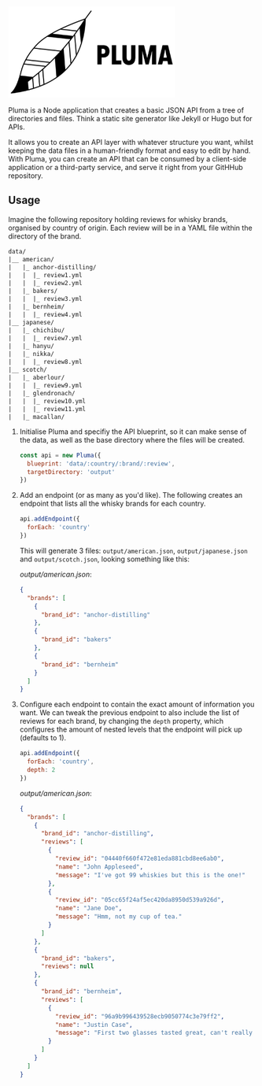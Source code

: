 <img src=".github/logo.png" alt="Pluma logo" height="185"/>

Pluma is a Node application that creates a basic JSON API from a tree of directories and files. Think a static site generator like Jekyll or Hugo but for APIs.

It allows you to create an API layer with whatever structure you want, whilst keeping the data files in a human-friendly format and easy to edit by hand. With Pluma, you can create an API that can be consumed by a client-side application or a third-party service, and serve it right from your GitHHub repository.

## Usage

Imagine the following repository holding reviews for whisky brands, organised by country of origin. Each review will be in a YAML file within the directory of the brand.

```
data/
|__ american/
|   |_ anchor-distilling/
|   |  |_ review1.yml
|   |  |_ review2.yml
|   |_ bakers/
|   |  |_ review3.yml
|   |_ bernheim/
|   |  |_ review4.yml
|__ japanese/
|   |_ chichibu/
|   |  |_ review7.yml
|   |_ hanyu/
|   |_ nikka/
|   |  |_ review8.yml
|__ scotch/
|   |_ aberlour/
|   |  |_ review9.yml
|   |_ glendronach/
|   |  |_ review10.yml
|   |  |_ review11.yml
|   |_ macallan/
```

1. Initialise Pluma and specifiy the API blueprint, so it can make sense of the data, as well as the base directory where the files will be created.

    ```js
    const api = new Pluma({
      blueprint: 'data/:country/:brand/:review',
      targetDirectory: 'output'
    })
    ```

1. Add an endpoint (or as many as you'd like). The following creates an endpoint that lists all the whisky brands for each country.

    ```js
    api.addEndpoint({
      forEach: 'country'
    })
    ```

    This will generate 3 files: `output/american.json`, `output/japanese.json` and `output/scotch.json`, looking something like this:

    *output/american.json*:

    ```json
    {
      "brands": [
        {
          "brand_id": "anchor-distilling"
        },
        {
          "brand_id": "bakers"
        },
        {
          "brand_id": "bernheim"
        }
      ]
    }
    ```

1. Configure each endpoint to contain the exact amount of information you want. We can tweak the previous endpoint to also include the list of reviews for each brand, by changing the `depth` property, which configures the amount of nested levels that the endpoint will pick up (defaults to 1).

    ```js
    api.addEndpoint({
      forEach: 'country',
      depth: 2
    })
    ```

    *output/american.json*:

    ```json
    {
      "brands": [
        {
          "brand_id": "anchor-distilling",
          "reviews": [
            {
              "review_id": "04440f660f472e81eda881cbd8ee6ab0",
              "name": "John Appleseed",
              "message": "I've got 99 whiskies but this is the one!"
            },
            {
              "review_id": "05cc65f24af5ec420da8950d539a926d",
              "name": "Jane Doe",
              "message": "Hmm, not my cup of tea."
            }
          ]
        },
        {
          "brand_id": "bakers",
          "reviews": null
        },
        {
          "brand_id": "bernheim",
          "reviews": [
            {
              "review_id": "96a9b996439528ecb9050774c3e79ff2",
              "name": "Justin Case",
              "message": "First two glasses tasted great, can't really remember the rest!"
            }
          ]
        } 
      ]
    }
    ```
